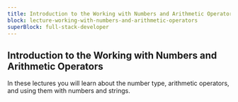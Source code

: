```yaml
---
title: Introduction to the Working with Numbers and Arithmetic Operators
block: lecture-working-with-numbers-and-arithmetic-operators
superBlock: full-stack-developer
---
```


## Introduction to the Working with Numbers and Arithmetic Operators

In these lectures you will learn about the number type, arithmetic operators, and using them with numbers and strings.
